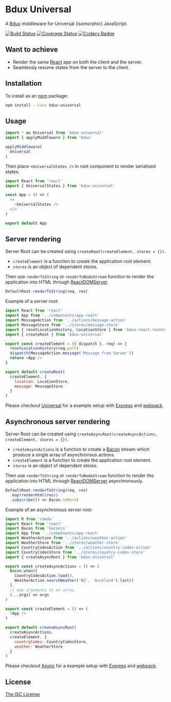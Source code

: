 # Bdux Universal

A [Bdux](https://github.com/Intai/bdux) middleware for Universal (isomorphic) JavaScript.

[![Build Status](https://app.travis-ci.com/Intai/bdux-universal.svg?branch=master)](https://app.travis-ci.com/Intai/bdux-universal)
[![Coverage Status](https://coveralls.io/repos/github/Intai/bdux-universal/badge.svg?branch=master)](https://coveralls.io/github/Intai/bdux-universal?branch=master)
[![Codacy Badge](https://app.codacy.com/project/badge/Grade/ca4837a2437a459e9e75ea798cf7d225)](https://www.codacy.com/gh/Intai/bdux-universal/dashboard?utm_source=github.com&amp;utm_medium=referral&amp;utm_content=Intai/bdux-universal&amp;utm_campaign=Badge_Grade)

## Want to achieve
- Render the same [React](https://facebook.github.io/react/) app on both the client and the server.
- Seamlessly resume states from the server to the client.

## Installation
To install as an [npm](https://www.npmjs.com/) package:
```sh
npm install --save bdux-universal
```

## Usage
```javascript
import * as Universal from 'bdux-universal'
import { applyMiddleware } from 'bdux'

applyMiddleware(
  Universal
)
```
Then place `<UniversalStates />` in root component to render serialised states.
```javascript
import React from 'react'
import { UniversalStates } from 'bdux-universal'

const App = () => (
  <>
    <UniversalStates />
  </>
)

export default App
```

## Server rendering
Server Root can be created using `createRoot(createElement, stores = {})`.
- `createElement` is a function to create the application root element.
- `stores` is an object of dependent stores.

Then use `renderToString` or `renderToNodeStream` function to render the application into HTML through [ReactDOMServer](https://reactjs.org/docs/react-dom-server.html).
```javascript
DefaultRoot.renderToString(req, res)
```

Example of a server root:
```javascript
import React from 'react'
import App from '../components/app-react'
import MessageAction from '../actions/message-action'
import MessageStore from '../stores/message-store'
import { resetLocationHistory, LocationStore } from 'bdux-react-router'
import { createRoot } from 'bdux-universal'

export const createElement = ({ dispatch }, req) => {
  resetLocationHistory(req.path)
  dispatch(MessageAction.message('Message from Server'))
  return <App />
}

export default createRoot(
  createElement, {
    location: LocationStore,
    message: MessageStore
  }
)
```
Please checkout [Universal](https://github.com/Intai/bdux-examples/tree/master/universal) for a example setup with [Express](http://expressjs.com/) and [webpack](https://webpack.github.io/).

## Asynchronous server rendering
Server Root can be created using `createAsyncRoot(createAsyncActions, createElement, stores = {})`.
- `createAsyncActions` is a function to create a [Bacon](https://baconjs.github.io/) stream which produce a single array of asynchronous actions.
- `createElement` is a function to create the application root element.
- `stores` is an object of dependent stores.

Then use `renderToString` or `renderToNodeStream` function to render the application into HTML through [ReactDOMServer](https://reactjs.org/docs/react-dom-server.html) asynchronously.
```javascript
DefaultRoot.renderToString(req, res)
  .map(renderHtml(res))
  .subscribe(() => Bacon.noMore)
```

Example of an asynchronous server root:
```javascript
import R from 'ramda'
import React from 'react'
import Bacon from 'baconjs'
import App from '../components/app-react'
import WeatherAction from '../actions/weather-action'
import WeatherStore from '../stores/weather-store'
import CountryCodesAction from '../actions/country-codes-action'
import CountryCodesStore from '../stores/country-codes-store'
import { createAsyncRoot } from 'bdux-universal'

export const createAsyncActions = () => (
  Bacon.when([
    CountryCodesAction.load(),
    WeatherAction.searchWeather('NZ', 'Auckland').last()
  ],
  // map arguments to an array.
  (...args) => args
)

export const createElement = () => (
  <App />
)

export default createAsyncRoot(
  createAsyncActions,
  createElement, {
    countryCodes: CountryCodesStore,
    weather: WeatherStore
  }
)
```
Please checkout [Async](https://github.com/Intai/bdux-examples/tree/master/async) for a example setup with [Express](http://expressjs.com/) and [webpack](https://webpack.github.io/).

## License
[The ISC License](./LICENSE.md)
